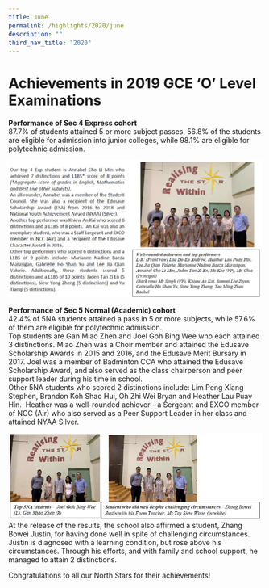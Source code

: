 ```yaml
---
title: June
permalink: /highlights/2020/june
description: ""
third_nav_title: "2020"
---
```

# Achievements in 2019 GCE ‘O’ Level Examinations

**Performance of Sec 4 Express cohort**<br>
87.7% of students attained 5 or more subject passes, 56.8% of the students are eligible for admission into junior colleges, while 98.1% are eligible for polytechnic admission.

![](/images/june%202020.jpg)

**Performance of Sec 5 Normal (Academic) cohort**<br>
42.4% of 5NA students attained a pass in 5 or more subjects, while 57.6% of them are eligible for polytechnic admission.  
Top students are Gan Miao Zhen and Joel Goh Bing Wee who each attained 3 distinctions. Miao Zhen was a Choir member and attained the Edusave Scholarship Awards in 2015 and 2016, and the Edusave Merit Bursary in 2017. Joel was a member of Badminton CCA who attained the Edusave Scholarship Award, and also served as the class chairperson and peer support leader during his time in school.  
Other 5NA students who scored 2 distinctions include: Lim Peng Xiang Stephen, Brandon Koh Shao Hui, Oh Zhi Wei Bryan and Heather Lau Puay Hin.  Heather was a well-rounded achiever - a Sergeant and EXCO member of NCC (Air) who also served as a Peer Support Leader in her class and attained NYAA Silver.

![](/images/june%202020%202.jpg)
At the release of the results, the school also affirmed a student, Zhang Bowei Justin, for having done well in spite of challenging circumstances. Justin is diagnosed with a learning condition, but rose above his circumstances. Through his efforts, and with family and school support, he managed to attain 2 distinctions.

Congratulations to all our North Stars for their achievements!